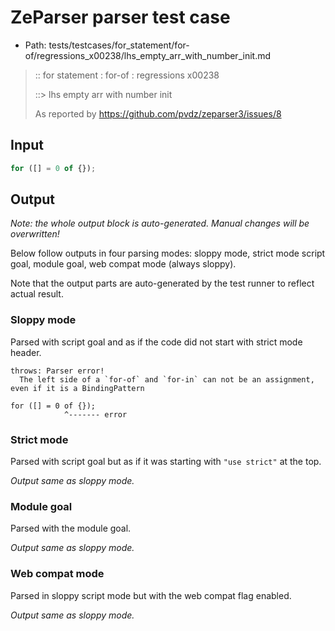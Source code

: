 # ZeParser parser test case

- Path: tests/testcases/for_statement/for-of/regressions_x00238/lhs_empty_arr_with_number_init.md

> :: for statement : for-of : regressions x00238
>
> ::> lhs empty arr with number init
>
> As reported by https://github.com/pvdz/zeparser3/issues/8

## Input

`````js
for ([] = 0 of {});
`````

## Output

_Note: the whole output block is auto-generated. Manual changes will be overwritten!_

Below follow outputs in four parsing modes: sloppy mode, strict mode script goal, module goal, web compat mode (always sloppy).

Note that the output parts are auto-generated by the test runner to reflect actual result.

### Sloppy mode

Parsed with script goal and as if the code did not start with strict mode header.

`````
throws: Parser error!
  The left side of a `for-of` and `for-in` can not be an assignment, even if it is a BindingPattern

for ([] = 0 of {});
            ^------- error
`````

### Strict mode

Parsed with script goal but as if it was starting with `"use strict"` at the top.

_Output same as sloppy mode._

### Module goal

Parsed with the module goal.

_Output same as sloppy mode._

### Web compat mode

Parsed in sloppy script mode but with the web compat flag enabled.

_Output same as sloppy mode._
